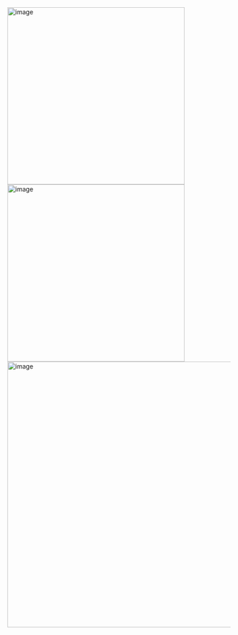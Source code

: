 <img width="400" alt="image" src=https://github.com/user-attachments/assets/bfe2e72f-f038-4eb8-aff3-d2ec791b0685/>
<img width="400" alt="image" src=https://github.com/user-attachments/assets/60340f69-67a3-40fa-879f-ba8db37dc554/>

<img width="600" alt="image" src=https://github.com/user-attachments/assets/31f0a051-cb1e-4c41-96a9-2399eaeb029f/>
